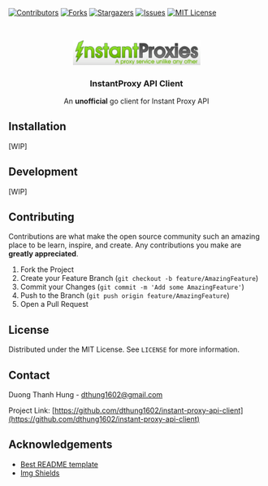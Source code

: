 <!-- README template from https://github.com/dthung1602/instant-proxy-api-client -->


[![Contributors][contributors-shield]][contributors-url]
[![Forks][forks-shield]][forks-url]
[![Stargazers][stars-shield]][stars-url]
[![Issues][issues-shield]][issues-url]
[![MIT License][license-shield]][license-url]

<!-- PROJECT LOGO -->
<br />
<p align="center">
  <a href="https://github.com/dthung1602/instant-proxy-api-client">
    <img src="https://raw.githubusercontent.com/dthung1602/instant-proxy-api-client/master/instantproxies.png" width="251">
  </a>

<h3 align="center">InstantProxy API Client</h3>

<p align="center">
   An <b>unofficial</b>  go client for Instant Proxy API
</p>


## Installation

[WIP]

## Development

[WIP]

<!-- CONTRIBUTING -->
## Contributing

Contributions are what make the open source community such an amazing place to be learn, inspire, and create. Any contributions you make are **greatly appreciated**.

1. Fork the Project
2. Create your Feature Branch (`git checkout -b feature/AmazingFeature`)
3. Commit your Changes (`git commit -m 'Add some AmazingFeature'`)
4. Push to the Branch (`git push origin feature/AmazingFeature`)
5. Open a Pull Request



<!-- LICENSE -->
## License

Distributed under the MIT License. See `LICENSE` for more information.


<!-- CONTACT -->
## Contact

Duong Thanh Hung - [dthung1602@gmail.com](mailto:dthung1602@gmail.com)

Project Link: [https://github.com/dthung1602/instant-proxy-api-client](https://github.com/dthung1602/instant-proxy-api-client)


<!-- ACKNOWLEDGEMENTS -->
## Acknowledgements
* [Best README template](https://github.com/othneildrew/Best-README-Template)
* [Img Shields](https://shields.io)



<!-- MARKDOWN LINKS & IMAGES -->
<!-- https://www.markdownguide.org/basic-syntax/#reference-style-links -->
[contributors-shield]: https://img.shields.io/github/contributors/dthung1602/instant-proxy-api-client.svg?style=flat-square
[contributors-url]: https://github.com/dthung1602/instant-proxy-api-client/graphs/contributors
[forks-shield]: https://img.shields.io/github/forks/dthung1602/instant-proxy-api-client.svg?style=flat-square
[forks-url]: https://github.com/dthung1602/instant-proxy-api-client/network/members
[stars-shield]: https://img.shields.io/github/stars/dthung1602/instant-proxy-api-client.svg?style=flat-square
[stars-url]: https://github.com/dthung1602/instant-proxy-api-client/stargazers
[issues-shield]: https://img.shields.io/github/issues/dthung1602/instant-proxy-api-client.svg?style=flat-square
[issues-url]: https://github.com/dthung1602/instant-proxy-api-client/issues
[license-shield]: https://img.shields.io/github/license/dthung1602/instant-proxy-api-client.svg?style=flat-square
[license-url]: https://github.com/dthung1602/instant-proxy-api-client/blob/master/LICENSE

